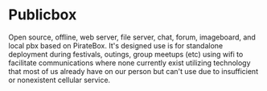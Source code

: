 # Publicbox
Open source, offline, web server, file server, chat, forum, imageboard, and local pbx based on PirateBox. It's designed use is for standalone deployment during festivals, outings, group meetups (etc) using wifi to facilitate communications where none currently exist utilizing technology that most of us already have on our person but can't use due to insufficient or nonexistent cellular service.
